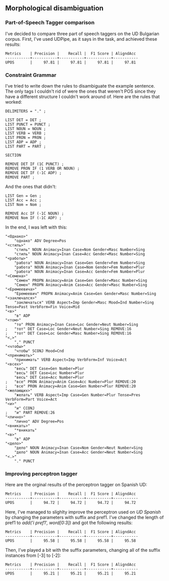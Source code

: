 ## Morphological disambiguation
### Part-of-Speech Tagger comparison
I've decided to compare three part of speech taggers on the UD Bulgarian corpus. First, I've used UDPipe, as it says in the task, and achieved these results:
~~~~
Metrics    | Precision |    Recall |  F1 Score | AligndAcc
-----------+-----------+-----------+-----------+-----------
UPOS       |     97.81 |     97.81 |     97.81 |     97.81
~~~~

### Constraint Grammar
I've tried to write down the rules to disambiguate the example sentence. The only tags I couldn't rid of were the ones that weren't POS since they have a different structure I couldn't work around of. 
Here are the rules that worked:

~~~~
DELIMITERS = "." ;

LIST DET = DET ;
LIST PUNCT = PUNCT ;
LIST NOUN = NOUN ;
LIST VERB = VERB ;
LIST PRON = PRON ;
LIST ADP = ADP ;
LIST PART = PART ;

SECTION

REMOVE DET IF (1C PUNCT) ;
REMOVE PRON IF (1 VERB OR NOUN) ;
REMOVE DET IF (-1C ADP) ;
REMOVE PART ;
~~~~

And the ones that didn't:
~~~~
LIST Gen = Gen ;
LIST Acc = Acc ;
LIST Nom = Nom ; 

REMOVE Acc IF (-1C NOUN) ;
REMOVE Nom IF (-1C ADP) ;
~~~~

In the end, I was left with this:
~~~~
"<Однако>"
	"однако" ADV Degree=Pos
"<стиль>"
	"стиль" NOUN Animacy=Inan Case=Nom Gender=Masc Number=Sing
	"стиль" NOUN Animacy=Inan Case=Acc Gender=Masc Number=Sing
"<работы>"
	"работа" NOUN Animacy=Inan Case=Gen Gender=Fem Number=Sing
	"работа" NOUN Animacy=Inan Case=Nom Gender=Fem Number=Plur
	"работа" NOUN Animacy=Inan Case=Acc Gender=Fem Number=Plur
"<Семена>"
	"Семен" PROPN Animacy=Anim Case=Gen Gender=Masc Number=Sing
	"Семен" PROPN Animacy=Anim Case=Acc Gender=Masc Number=Sing
"<Еремеевича>"
	"Еремеевич" PROPN Animacy=Anim Case=Gen Gender=Masc Number=Sing
"<заключался>"
	"заключаться" VERB Aspect=Imp Gender=Masc Mood=Ind Number=Sing Tense=Past VerbForm=Fin Voice=Mid
"<в>"
	"в" ADP
"<том>"
	"то" PRON Animacy=Inan Case=Loc Gender=Neut Number=Sing
;	"тот" DET Case=Loc Gender=Neut Number=Sing REMOVE:16
;	"тот" DET Case=Loc Gender=Masc Number=Sing REMOVE:16
"<,>"
	"," PUNCT
"<чтобы>"
	"чтобы" SCONJ Mood=Cnd
"<принимать>"
	"принимать" VERB Aspect=Imp VerbForm=Inf Voice=Act
"<всех>"
	"весь" DET Case=Gen Number=Plur
	"весь" DET Case=Loc Number=Plur
	"весь" DET Case=Acc Number=Plur
;	"все" PRON Animacy=Anim Case=Acc Number=Plur REMOVE:20
;	"все" PRON Animacy=Anim Case=Gen Number=Plur REMOVE:20
"<желающих>"
	"желать" VERB Aspect=Imp Case=Gen Number=Plur Tense=Pres VerbForm=Part Voice=Act
"<и>"
	"и" CCONJ
;	"и" PART REMOVE:26
"<лично>"
	"лично" ADV Degree=Pos
"<вникать>"
	"*вникать"
"<в>"
	"в" ADP
"<дело>"
	"дело" NOUN Animacy=Inan Case=Nom Gender=Neut Number=Sing
	"дело" NOUN Animacy=Inan Case=Acc Gender=Neut Number=Sing
"<.>"
	"." PUNCT
~~~~
### Improving perceptron tagger
Here are the orginal results of the perceptron tagger on Spanish UD:
~~~~
Metrics    | Precision |    Recall |  F1 Score | AligndAcc
-----------+-----------+-----------+-----------+-----------
UPOS       |     94.72 |     94.72 |     94.72 |     94.72
~~~~
Here, I've managed to slighlty improve the perceptron used on *UD Spanish* by changing the parameters with suffix and pref1. 
I've changed the length of pref1 to *add('i pref1', word[0:3])* and got the following results:
~~~~
Metrics    | Precision |    Recall |  F1 Score | AligndAcc
-----------+-----------+-----------+-----------+-----------
UPOS       |     95.58 |     95.58 |     95.58 |     95.58
~~~~
Then, I've played a bit with the suffix parameters, changing all of the suffix instances from [-3] to [-2]:
~~~~
Metrics    | Precision |    Recall |  F1 Score | AligndAcc
-----------+-----------+-----------+-----------+-----------
UPOS       |     95.21 |     95.21 |     95.21 |     95.21
~~~~
